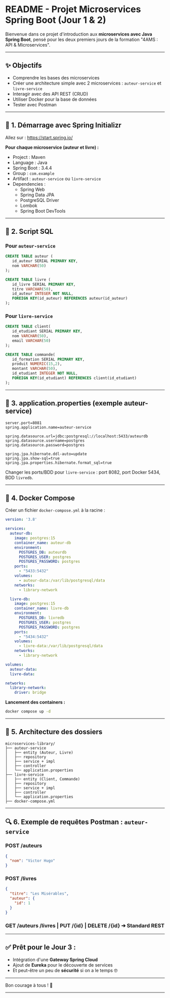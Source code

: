 # README - Projet Microservices Spring Boot (Jour 1 & 2)

Bienvenue dans ce projet d'introduction aux **microservices avec Java Spring Boot**, pensé pour les deux premiers jours de la formation "4AMS : API & Microservices".

---

## ✨ Objectifs

- Comprendre les bases des microservices
- Créer une architecture simple avec 2 microservices : `auteur-service` et `livre-service`
- Interagir avec des API REST (CRUD)
- Utiliser Docker pour la base de données
- Tester avec Postman

---

## 🚀 1. Démarrage avec Spring Initializr

Allez sur : https://start.spring.io/

**Pour chaque microservice (auteur et livre) :**

- Project : Maven
- Language : Java
- Spring Boot : 3.4.4
- Group : `com.example`
- Artifact : `auteur-service` ou `livre-service`
- Dependencies :
  - Spring Web
  - Spring Data JPA
  - PostgreSQL Driver
  - Lombok
  - Spring Boot DevTools

---

## 📄 2. Script SQL

### Pour `auteur-service`
```sql
CREATE TABLE auteur (
   id_auteur SERIAL PRIMARY KEY,
   nom VARCHAR(50)
);

CREATE TABLE livre (
   id_livre SERIAL PRIMARY KEY,
   titre VARCHAR(50),
   id_auteur INTEGER NOT NULL,
   FOREIGN KEY(id_auteur) REFERENCES auteur(id_auteur)
);
```

### Pour `livre-service`
```sql
CREATE TABLE client(
   id_etudiant SERIAL PRIMARY KEY,
   nom VARCHAR(50),
   email VARCHAR(50)
);

CREATE TABLE commande(
   id_formation SERIAL PRIMARY KEY,
   produit NUMERIC(15,2),
   montant VARCHAR(50),
   id_etudiant INTEGER NOT NULL,
   FOREIGN KEY(id_etudiant) REFERENCES client(id_etudiant)
);
```

---

## 📝 3. application.properties (exemple auteur-service)
```properties
server.port=8081
spring.application.name=auteur-service

spring.datasource.url=jdbc:postgresql://localhost:5433/auteurdb
spring.datasource.username=postgres
spring.datasource.password=postgres

spring.jpa.hibernate.ddl-auto=update
spring.jpa.show-sql=true
spring.jpa.properties.hibernate.format_sql=true
```

Changer les ports/BDD pour `livre-service` : port 8082, port Docker 5434, BDD `livredb`.

---

## 🧰 4. Docker Compose

Créer un fichier `docker-compose.yml` à la racine :

```yaml
version: '3.8'

services:
  auteur-db:
    image: postgres:15
    container_name: auteur-db
    environment:
      POSTGRES_DB: auteurdb
      POSTGRES_USER: postgres
      POSTGRES_PASSWORD: postgres
    ports:
      - "5433:5432"
    volumes:
      - auteur-data:/var/lib/postgresql/data
    networks:
      - library-network

  livre-db:
    image: postgres:15
    container_name: livre-db
    environment:
      POSTGRES_DB: livredb
      POSTGRES_USER: postgres
      POSTGRES_PASSWORD: postgres
    ports:
      - "5434:5432"
    volumes:
      - livre-data:/var/lib/postgresql/data
    networks:
      - library-network

volumes:
  auteur-data:
  livre-data:

networks:
  library-network:
    driver: bridge
```

**Lancement des containers :**
```bash
docker compose up -d
```

---

## 🚪 5. Architecture des dossiers

```
microservices-library/
├── auteur-service
│   ├── entity (Auteur, Livre)
│   ├── repository
│   ├── service + impl
│   ├── controller
│   └── application.properties
├── livre-service
│   ├── entity (Client, Commande)
│   ├── repository
│   ├── service + impl
│   ├── controller
│   └── application.properties
├── docker-compose.yml
```

---

## 🔍 6. Exemple de requêtes Postman : `auteur-service`

### POST /auteurs
```json
{
  "nom": "Victor Hugo"
}
```

### POST /livres
```json
{
  "titre": "Les Misérables",
  "auteur": {
    "id": 1
  }
}
```

### GET /auteurs /livres | PUT /{id} | DELETE /{id} ➔ Standard REST

---

## ✅ Prêt pour le Jour 3 :

- Intégration d'une **Gateway Spring Cloud**
- Ajout de **Eureka** pour le découverte de services
- Et peut-être un peu de **sécurité** si on a le temps 🤓

---

Bon courage à tous ! 🚀

---

